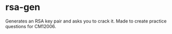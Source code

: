# rsa-gen
Generates an RSA key pair and asks you to crack it. Made to create practice questions for CM12006.
